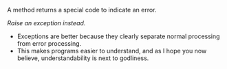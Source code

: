 A method returns a special code to indicate an error.

*Raise an exception instead.*

+ Exceptions are better because they clearly separate normal processing from error processing.
+ This makes programs easier to understand, and as I hope you now believe, understandability is next to godliness.
